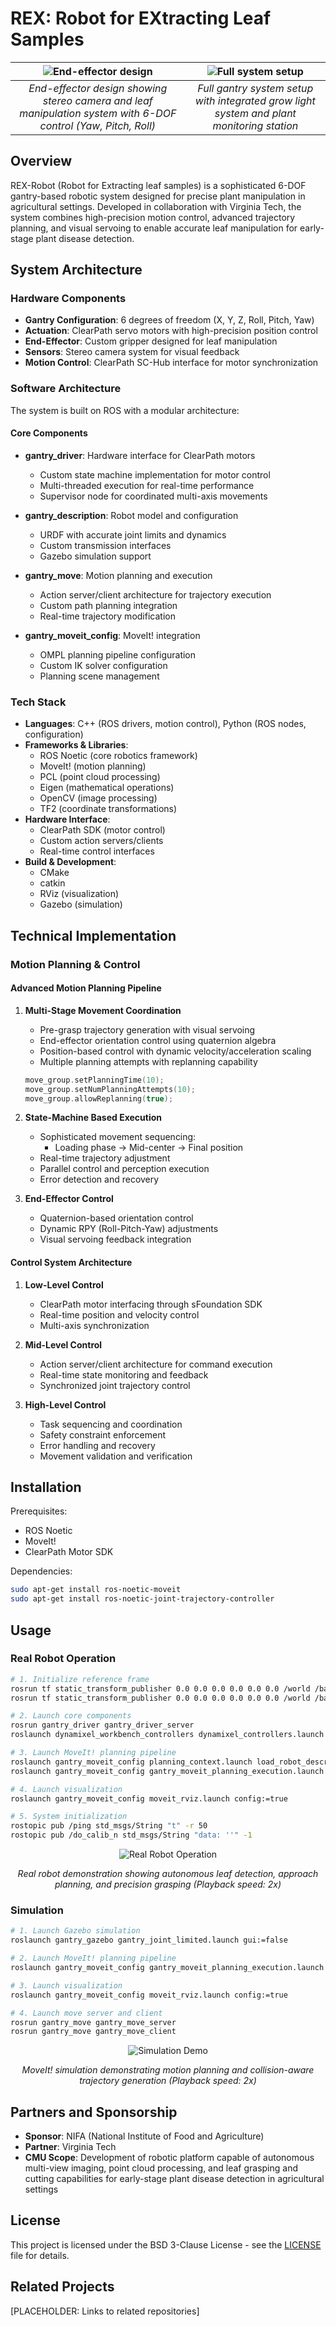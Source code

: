 # REX: Robot for EXtracting Leaf Samples

| ![End-effector design](assets/gantry-arm-2-scaled.jpg) | ![Full system setup](assets/IMG_3249.jpg) |
|:---:|:---:|
| *End-effector design showing stereo camera and leaf manipulation system with 6-DOF control (Yaw, Pitch, Roll)* | *Full gantry system setup with integrated grow light system and plant monitoring station* |

## Overview
REX-Robot (Robot for Extracting leaf samples) is a sophisticated 6-DOF gantry-based robotic system designed for precise plant manipulation in agricultural settings. Developed in collaboration with Virginia Tech, the system combines high-precision motion control, advanced trajectory planning, and visual servoing to enable accurate leaf manipulation for early-stage plant disease detection.

## System Architecture

### Hardware Components
- **Gantry Configuration**: 6 degrees of freedom (X, Y, Z, Roll, Pitch, Yaw)
- **Actuation**: ClearPath servo motors with high-precision position control
- **End-Effector**: Custom gripper designed for leaf manipulation
- **Sensors**: Stereo camera system for visual feedback
- **Motion Control**: ClearPath SC-Hub interface for motor synchronization

### Software Architecture
The system is built on ROS with a modular architecture:

#### Core Components
- **gantry_driver**: Hardware interface for ClearPath motors
  - Custom state machine implementation for motor control
  - Multi-threaded execution for real-time performance
  - Supervisor node for coordinated multi-axis movements

- **gantry_description**: Robot model and configuration
  - URDF with accurate joint limits and dynamics
  - Custom transmission interfaces
  - Gazebo simulation support

- **gantry_move**: Motion planning and execution
  - Action server/client architecture for trajectory execution
  - Custom path planning integration
  - Real-time trajectory modification

- **gantry_moveit_config**: MoveIt! integration
  - OMPL planning pipeline configuration
  - Custom IK solver configuration
  - Planning scene management

### Tech Stack
- **Languages**: C++ (ROS drivers, motion control), Python (ROS nodes, configuration)
- **Frameworks & Libraries**:
    - ROS Noetic (core robotics framework)
    - MoveIt! (motion planning)
    - PCL (point cloud processing)
    - Eigen (mathematical operations)
    - OpenCV (image processing)
    - TF2 (coordinate transformations)
- **Hardware Interface**: 
    - ClearPath SDK (motor control)
    - Custom action servers/clients
    - Real-time control interfaces
- **Build & Development**:
    - CMake
    - catkin
    - RViz (visualization)
    - Gazebo (simulation)

## Technical Implementation

### Motion Planning & Control

#### Advanced Motion Planning Pipeline
1. **Multi-Stage Movement Coordination**
   - Pre-grasp trajectory generation with visual servoing
   - End-effector orientation control using quaternion algebra
   - Position-based control with dynamic velocity/acceleration scaling
   - Multiple planning attempts with replanning capability
   ```cpp
   move_group.setPlanningTime(10);
   move_group.setNumPlanningAttempts(10);
   move_group.allowReplanning(true);
   ```

2. **State-Machine Based Execution**
   - Sophisticated movement sequencing:
     * Loading phase → Mid-center → Final position
   - Real-time trajectory adjustment
   - Parallel control and perception execution
   - Error detection and recovery

3. **End-Effector Control**
   - Quaternion-based orientation control
   - Dynamic RPY (Roll-Pitch-Yaw) adjustments
   - Visual servoing feedback integration

#### Control System Architecture
1. **Low-Level Control**
   - ClearPath motor interfacing through sFoundation SDK
   - Real-time position and velocity control
   - Multi-axis synchronization

2. **Mid-Level Control**
   - Action server/client architecture for command execution
   - Real-time state monitoring and feedback
   - Synchronized joint trajectory control

3. **High-Level Control**
   - Task sequencing and coordination
   - Safety constraint enforcement
   - Error handling and recovery
   - Movement validation and verification

## Installation
Prerequisites:
- ROS Noetic
- MoveIt!
- ClearPath Motor SDK

Dependencies:
```bash
sudo apt-get install ros-noetic-moveit
sudo apt-get install ros-noetic-joint-trajectory-controller
```

## Usage

### Real Robot Operation
```bash
# 1. Initialize reference frame
rosrun tf static_transform_publisher 0.0 0.0 0.0 0.0 0.0 0.0 /world /base_link 100
rosrun tf static_transform_publisher 0.0 0.0 0.0 0.0 0.0 0.0 /world /base 100

# 2. Launch core components
rosrun gantry_driver gantry_driver_server
roslaunch dynamixel_workbench_controllers dynamixel_controllers.launch

# 3. Launch MoveIt! planning pipeline
roslaunch gantry_moveit_config planning_context.launch load_robot_description:=true limited:=true
roslaunch gantry_moveit_config gantry_moveit_planning_execution.launch limited:=true

# 4. Launch visualization
roslaunch gantry_moveit_config moveit_rviz.launch config:=true

# 5. System initialization
rostopic pub /ping std_msgs/String "t" -r 50
rostopic pub /do_calib_n std_msgs/String "data: ''" -1
```

<div style="text-align: center;">
    <img src="assets/trex_demo.gif" alt="Real Robot Operation"/>
    <p><em>Real robot demonstration showing autonomous leaf detection, approach planning, and precision grasping (Playback speed: 2x)</em></p>
</div>

### Simulation
```bash
# 1. Launch Gazebo simulation
roslaunch gantry_gazebo gantry_joint_limited.launch gui:=false

# 2. Launch MoveIt! planning pipeline
roslaunch gantry_moveit_config gantry_moveit_planning_execution.launch limited:=true sim:=true

# 3. Launch visualization
roslaunch gantry_moveit_config moveit_rviz.launch config:=true

# 4. Launch move server and client
rosrun gantry_move gantry_move_server
rosrun gantry_move gantry_move_client
```

<div style="text-align: center;">
    <img src="assets/rex_sim.gif" alt="Simulation Demo"/>
    <p><em>MoveIt! simulation demonstrating motion planning and collision-aware trajectory generation (Playback speed: 2x)</em></p>
</div>

## Partners and Sponsorship
- **Sponsor**: NIFA (National Institute of Food and Agriculture)
- **Partner**: Virginia Tech 
- **CMU Scope**:  Development of robotic platform capable of autonomous multi-view imaging, point cloud processing, and leaf grasping and cutting capabilities for early-stage plant disease detection in agricultural settings

## License
This project is licensed under the BSD 3-Clause License - see the [LICENSE](LICENSE) file for details.

## Related Projects
[PLACEHOLDER: Links to related repositories]